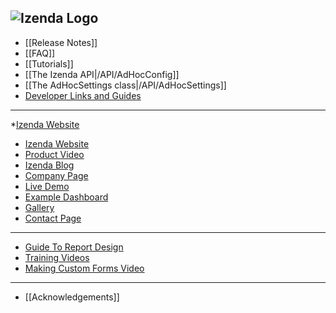 ![Izenda Logo](http://izenda.com/wp-content/uploads/2014/12/IzendaNewLogoBlueTR.png)
---
* [[Release Notes]]
* [[FAQ]]
* [[Tutorials]]
* [[The Izenda API|/API/AdHocConfig]]
* [[The AdHocSettings class|/API/AdHocSettings]]
* [Developer Links and Guides](/Guides/Developer-Links-and-Guides)


---

*<a href="http://www.izenda.com" rel="nofollow" target="_blank">Izenda Website</a>
* [Izenda Website](http://www.izenda.com)
* [Product Video](https://www.youtube.com/watch?v=1LlHesMCmYs)
* [Izenda Blog](http://www.izenda.com/blog)
* [Company Page](http://www.izenda.com/about/)
* [Live Demo](http://izenda.com/bi/ReportList.aspx )
* [Example Dashboard](http://izenda.com/bi/Dashboards.aspx?rn=Dashboard)
* [Gallery](http://www.izenda.com/Gallery)
* [Contact Page](http://www.izenda.com/contact-us/)

---

* [Guide To Report Design](/Guides/ReportDesign)
* [Training Videos](http://www.izenda.com/Site/KB/Training/58)
* [Making Custom Forms Video](http://www.youtube.com/watch?v=5b2axJlgdFs) 


---

* [[Acknowledgements]]